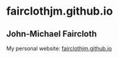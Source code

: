 # fairclothjm.github.io

## John-Michael Faircloth
My personal website: <a href="http://fairclothjm.github.io">fairclothjm.github.io</a>

